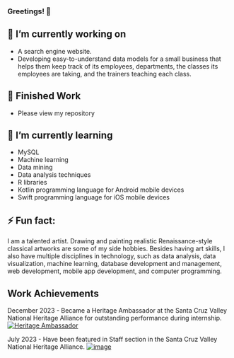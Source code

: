 ### Greetings! 👋

## 🔭 I’m currently working on
- A search engine website.
- Developing easy-to-understand data models for a small business that helps them keep track of its employees, departments, the classes its employees are taking, and the trainers teaching each class.

## 📄 Finished Work
- Please view my repository

## 🌱 I’m currently learning
- MySQL
- Machine learning
- Data mining
- Data analysis techniques
- R libraries
- Kotlin programming language for Android mobile devices
- Swift programming language for iOS mobile devices

## ⚡ Fun fact:
I am a talented artist. Drawing and painting realistic Renaissance-style classical artworks are some of my side hobbies. Besides having art skills, I also have multiple disciplines in technology, such as data analysis, data visualization, machine learning, database development and management, web development, mobile app development, and computer programming.

## Work Achievements
December 2023 - Became a Heritage Ambassador at the Santa Cruz Valley National Heritage Alliance for outstanding performance during internship.
[![Heritage Ambassador](https://github.com/SMarbella/SMarbella/assets/92709384/c981fd26-1f78-45bc-9cb5-202e2742f4ed)](https://santacruzheritage.org/heritage-ambassadors/)

July 2023 - Have been featured in Staff section in the Santa Cruz Valley National Heritage Alliance.
[![image](https://github.com/SMarbella/SMarbella/assets/92709384/bc8e1258-a1d5-4be9-b563-6fe3848a94f4)](https://mailchi.mp/santacruzheritage/your-august-national-heritage-area-news?e=9a0e8104d0)

<!--
**SMarbella/SMarbella** is a ✨ _special_ ✨ repository because its `README.md` (this file) appears on your GitHub profile.
Here are some ideas to get you started:

- 🔭 I’m currently working on ...
- 🌱 I’m currently learning ...
- 👯 I’m looking to collaborate on ...
- 🤔 I’m looking for help with ...
- 💬 Ask me about ...
- 📫 How to reach me: ...
- 😄 Pronouns: ...
- ⚡ Fun fact: ...
-->
